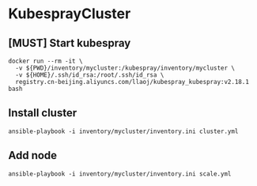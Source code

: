 # KubesprayCluster

## [MUST] Start kubespray

```shell
docker run --rm -it \
  -v ${PWD}/inventory/mycluster:/kubespray/inventory/mycluster \
  -v ${HOME}/.ssh/id_rsa:/root/.ssh/id_rsa \
  registry.cn-beijing.aliyuncs.com/llaoj/kubespray_kubespray:v2.18.1 bash
```

## Install cluster

```shell
ansible-playbook -i inventory/mycluster/inventory.ini cluster.yml
```

## Add node

```shell
ansible-playbook -i inventory/mycluster/inventory.ini scale.yml
```